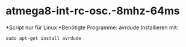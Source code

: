 # atmega8-int-rc-osc.-8mhz-64ms
*Script nur für Linux
*Benötigte Programme: avrdude
Installieren mit:
````
sudo apt-get install avrdude
````
